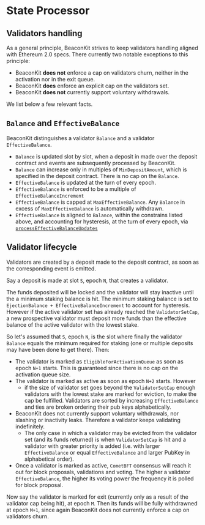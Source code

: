 # State Processor

## Validators handling

As a general principle, BeaconKit strives to keep validators handling aligned with Ethereum 2.0 specs. There currently two notable exceptions to this principle:

- BeaconKit **does not** enforce a cap on validators churn, neither in the activation nor in the exit queue.
- BeaconKit **does** enforce an explicit cap on the validators set.
- BeaconKit **does not** currently support voluntary withdrawals.

We list below a few relevant facts.

## `Balance` and `EffectiveBalance`

BeaconKit distinguishes a validator `Balance` and a validator `EffectiveBalance`.

- `Balance` is updated slot by slot, when a deposit in made over the deposit contract and events are subsequently processed by BeaconKit.
- `Balance` can increase only in multiples of `MinDepositAmount`, which is specified in the deposit contract. There is no cap on the `Balance`.
- `EffectiveBalance` is updated at the turn of every epoch.
- `EffectiveBalance` is enforced to be a multiple of `EffectiveBalanceIncrement`
- `EffectiveBalance` is capped at `MaxEffectiveBalance`. Any `Balance` in excess of `MaxEffectiveBalance` is automatically withdrawn.
- `EffectiveBalance` is aligned to `Balance`, within the constrains listed above, and accounting for hysteresis, at the turn of every epoch, via [`processEffectiveBalanceUpdates`](./state_processor.go#L491)

## Validator lifecycle

Validators are created by a deposit made to the deposit contract, as soon as the corresponding event is emitted.

Say a deposit is made at slot `S`, epoch `N`, that creates a validator.

The funds deposited will be locked and the validator will stay inactive until the a minimum staking balance is hit. The minimum staking balance is set to `EjectionBalance + EffectiveBalanceIncrement` to account for hysteresis. However if the active validator set has already reached the `ValidatorSetCap`, a new prospective validator must deposit more funds than the effective balance of the active validator with the lowest stake.

So let's assumed that `S`, epoch `N`, is the slot where finally the validator `Balance` equals the minimum required for staking (one or multiple deposits may have been done to get there). Then:

- The validator is marked as `EligibleForActivationQueue` as soon as epoch `N+1` starts. This is guaranteed since there is no cap on the activation queue size.
- The validator is marked as active as soon as epoch `N+2` starts. However
  - if the size of validator set goes beyond the `ValidatorSetCap` enough validators with the lowest stake are marked for eviction, to make the cap be fulfilled. Validators are sorted by increasing `EffectiveBalance` and ties are broken ordering their pub keys alphabetically.
- BeaconKit does not currently support voluntary withdrawals, nor slashing or inactivity leaks. Therefore a validator keeps validating indefinitely.
  - The only case in which a validator may be evicted from the validator set (and its funds returned) is when `ValidatorSetCap` is hit and a validator with greater priority is added (i.e. with larger `EffectiveBalance` or equal `EffectiveBalance` and larger PubKey in alphabetical order).
- Once a validator is marked as active, `CometBFT` consensus will reach it out for block proposals, validations and voting. The higher a validator `EffectiveBalance`, the higher its voting power the frequency it is polled for block proposal.

Now say the validator is marked for exit (currently only as a result of the validator cap being hit), at epoch `M`. Then its funds will be fully withdrawned at epoch `M+1`, since again BeaconKit does not currently enforce a cap on validators churn.
